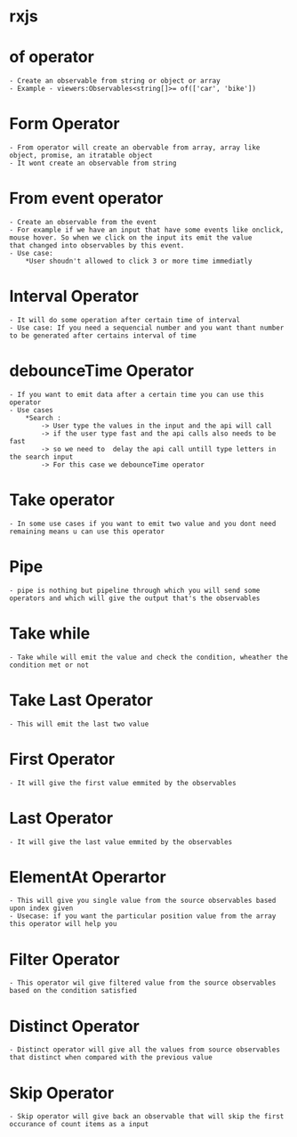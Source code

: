 # rxjs
# of operator 
    - Create an observable from string or object or array 
    - Example - viewers:Observables<string[]>= of(['car', 'bike'])
# Form Operator
    - From operator will create an obervable from array, array like object, promise, an itratable object 
    - It wont create an observable from string 
# From event operator 
    - Create an observable from the event 
    - For example if we have an input that have some events like onclick, mouse hover. So when we click on the input its emit the value
    that changed into observables by this event.
    - Use case: 
        *User shoudn't allowed to click 3 or more time immediatly 
# Interval Operator 
    - It will do some operation after certain time of interval 
    - Use case: If you need a sequencial number and you want thant number to be generated after certains interval of time 
# debounceTime Operator 
    - If you want to emit data after a certain time you can use this operator 
    - Use cases 
        *Search : 
            -> User type the values in the input and the api will call 
            -> if the user type fast and the api calls also needs to be fast 
            -> so we need to  delay the api call untill type letters in the search input 
            -> For this case we debounceTime operator 
# Take operator 
    - In some use cases if you want to emit two value and you dont need remaining means u can use this operator 

# Pipe 
    - pipe is nothing but pipeline through which you will send some operators and which will give the output that's the observables
# Take while 
    - Take while will emit the value and check the condition, wheather the condition met or not 
# Take Last Operator 
    - This will emit the last two value 
# First Operator 
    - It will give the first value emmited by the observables 
# Last Operator
    - It will give the last value emmited by the observables 
# ElementAt  Operartor 
    - This will give you single value from the source observables based upon index given 
    - Usecase: if you want the particular position value from the array this operator will help you 
# Filter Operator 
    - This operator wil give filtered value from the source observables based on the condition satisfied 
# Distinct Operator
    - Distinct operator will give all the values from source observables that distinct when compared with the previous value 
# Skip Operator 
    - Skip operator will give back an observable that will skip the first occurance of count items as a input 
